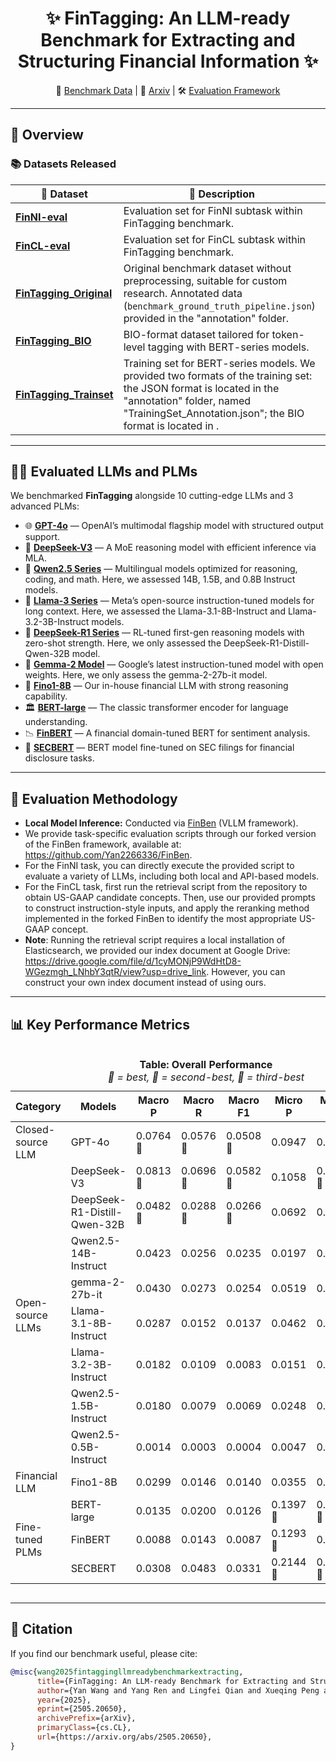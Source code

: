 <!-- Title -->
<h1 align="center">✨ FinTagging: An LLM-ready Benchmark for Extracting and Structuring Financial Information ✨</h1>

<p align="center">
  📁 <a href="https://huggingface.co/datasets/TheFinAI/FinTagging_Original">Benchmark Data</a> | 📖 <a href="https://arxiv.org/abs/2505.20650">Arxiv</a> | 🛠️ <a href="https://github.com/The-FinAI/FinBen">Evaluation Framework</a>
</p>

---

## 🌟 Overview

### 📚 Datasets Released

| 📂 Dataset | 📝 Description |
|------------|----------------|
| [**FinNI-eval**](https://huggingface.co/datasets/TheFinAI/FinNI-eval) | Evaluation set for FinNI subtask within FinTagging benchmark. |
| [**FinCL-eval**](https://huggingface.co/datasets/TheFinAI/FinCL-eval) | Evaluation set for FinCL subtask within FinTagging benchmark. |
| [**FinTagging_Original**](https://huggingface.co/datasets/TheFinAI/FinTagging_Original) | Original benchmark dataset without preprocessing, suitable for custom research. Annotated data (`benchmark_ground_truth_pipeline.json`) provided in the "annotation" folder. |
| [**FinTagging_BIO**](https://huggingface.co/datasets/TheFinAI/FinTagging_BIO) | BIO-format dataset tailored for token-level tagging with BERT-series models. |
| [**FinTagging_Trainset**](https://github.com/The-FinAI/FinTagging/blob/main/annotation/TrainingSet_Annotation.json) | Training set for BERT-series models. We provided two formats of the training set: the JSON format is located in the "annotation" folder, named "TrainingSet_Annotation.json"; the BIO format is located in . |

---

## 🧑‍💻 Evaluated LLMs and PLMs
We benchmarked **FinTagging** alongside 10 cutting-edge LLMs and 3 advanced PLMs:

- 🌐 **[GPT-4o](https://platform.openai.com/docs/models#gpt-4o)** — OpenAI’s multimodal flagship model with structured output support.
- 🚀 **[DeepSeek-V3](https://huggingface.co/deepseek-ai/DeepSeek-V3)** — A MoE reasoning model with efficient inference via MLA.
- 🧠 **[Qwen2.5 Series](https://huggingface.co/Qwen)** — Multilingual models optimized for reasoning, coding, and math. Here, we assessed 14B, 1.5B, and 0.8B Instruct models.
- 🦙 **[Llama-3 Series](https://huggingface.co/meta-llama)** — Meta’s open-source instruction-tuned models for long context. Here, we assessed the Llama-3.1-8B-Instruct and Llama-3.2-3B-Instruct models.
- 🧭 **[DeepSeek-R1 Series](https://huggingface.co/deepseek-ai)** — RL-tuned first-gen reasoning models with zero-shot strength. Here, we only assessed the DeepSeek-R1-Distill-Qwen-32B model.
- 🧪 **[Gemma-2 Model](https://huggingface.co/google/gemma-2-27b-it)** — Google’s latest instruction-tuned model with open weights. Here, we only assess the gemma-2-27b-it model.
- 💎 **[Fino1-8B](https://huggingface.co/TheFinAI/Fino1-8B)** — Our in-house financial LLM with strong reasoning capability.
- 🏛️ **[BERT-large](https://huggingface.co/google-bert/bert-large-uncased)** — The classic transformer encoder for language understanding.
- 📉 **[FinBERT](https://huggingface.co/ProsusAI/finbert)** — A financial domain-tuned BERT for sentiment analysis.
- 🧾 **[SECBERT](https://huggingface.co/nlpaueb/sec-bert-base)** — BERT model fine-tuned on SEC filings for financial disclosure tasks.


---

## 📌 Evaluation Methodology
- **Local Model Inference:** Conducted via [FinBen](https://github.com/The-FinAI/FinBen) (VLLM framework).
- We provide task-specific evaluation scripts through our forked version of the FinBen framework, available at: https://github.com/Yan2266336/FinBen.
- For the FinNI task, you can directly execute the provided script to evaluate a variety of LLMs, including both local and API-based models.
- For the FinCL task, first run the retrieval script from the repository to obtain US-GAAP candidate concepts. Then, use our provided prompts to construct instruction-style inputs, and apply the reranking method implemented in the forked FinBen to identify the most appropriate US-GAAP concept.
- **Note**: Running the retrieval script requires a local installation of Elasticsearch, we provided our index document at Google Drive: https://drive.google.com/file/d/1cyMONjP9WdHtD8-WGezmgh_LNhbY3qtR/view?usp=drive_link. However, you can construct your own index document instead of using ours.

---

## 📊 Key Performance Metrics

<div style="font-size: 10px; overflow-x: auto; width: 100%;">
  <table>
    <caption><strong>Table: Overall Performance</strong><br>
    <em>🥇 = best, 🥈 = second-best, 🥉 = third-best</em>
    </caption>
    <thead>
      <tr>
        <th>Category</th>
        <th>Models</th>
        <th>Macro P</th>
        <th>Macro R</th>
        <th>Macro F1</th>
        <th>Micro P</th>
        <th>Micro R</th>
        <th>Micro F1</th>
      </tr>
    </thead>
    <tbody>
      <tr>
        <td>Closed-source LLM</td>
        <td>GPT-4o</td>
        <td>0.0764 🥈</td>
        <td>0.0576 🥈</td>
        <td>0.0508 🥈</td>
        <td>0.0947</td>
        <td>0.0788</td>
        <td>0.0860</td>
      </tr>
      <tr>
        <td rowspan="8">Open-source LLMs</td>
        <td>DeepSeek-V3</td>
        <td>0.0813 🥇</td>
        <td>0.0696 🥇</td>
        <td>0.0582 🥇</td>
        <td>0.1058</td>
        <td>0.1217 🥉</td>
        <td>0.1132 🥉</td>
      </tr>
      <tr>
        <td>DeepSeek-R1-Distill-Qwen-32B</td>
        <td>0.0482 🥉</td>
        <td>0.0288 🥉</td>
        <td>0.0266 🥉</td>
        <td>0.0692</td>
        <td>0.0223</td>
        <td>0.0337</td>
      </tr>
      <tr>
        <td>Qwen2.5-14B-Instruct</td>
        <td>0.0423</td>
        <td>0.0256</td>
        <td>0.0235</td>
        <td>0.0197</td>
        <td>0.0133</td>
        <td>0.0159</td>
      </tr>
      <tr>
        <td>gemma-2-27b-it</td>
        <td>0.0430</td>
        <td>0.0273</td>
        <td>0.0254</td>
        <td>0.0519</td>
        <td>0.0453</td>
        <td>0.0483</td>
      </tr>
      <tr>
        <td>Llama-3.1-8B-Instruct</td>
        <td>0.0287</td>
        <td>0.0152</td>
        <td>0.0137</td>
        <td>0.0462</td>
        <td>0.0154</td>
        <td>0.0231</td>
      </tr>
      <tr>
        <td>Llama-3.2-3B-Instruct</td>
        <td>0.0182</td>
        <td>0.0109</td>
        <td>0.0083</td>
        <td>0.0151</td>
        <td>0.0102</td>
        <td>0.0121</td>
      </tr>
      <tr>
        <td>Qwen2.5-1.5B-Instruct</td>
        <td>0.0180</td>
        <td>0.0079</td>
        <td>0.0069</td>
        <td>0.0248</td>
        <td>0.0060</td>
        <td>0.0096</td>
      </tr>
      <tr>
        <td>Qwen2.5-0.5B-Instruct</td>
        <td>0.0014</td>
        <td>0.0003</td>
        <td>0.0004</td>
        <td>0.0047</td>
        <td>0.0001</td>
        <td>0.0002</td>
      </tr>
      <tr>
        <td>Financial LLM</td>
        <td>Fino1-8B</td>
        <td>0.0299</td>
        <td>0.0146</td>
        <td>0.0140</td>
        <td>0.0355</td>
        <td>0.0133</td>
        <td>0.0193</td>
      </tr>
      <tr>
        <td rowspan="3">Fine-tuned PLMs</td>
        <td>BERT-large</td>
        <td>0.0135</td>
        <td>0.0200</td>
        <td>0.0126</td>
        <td>0.1397 🥈</td>
        <td>0.1145 🥈</td>
        <td>0.1259 🥈</td>
      </tr>
      <tr>
        <td>FinBERT</td>
        <td>0.0088</td>
        <td>0.0143</td>
        <td>0.0087</td>
        <td>0.1293 🥉</td>
        <td>0.0963</td>
        <td>0.1104</td>
      </tr>
      <tr>
        <td>SECBERT</td>
        <td>0.0308</td>
        <td>0.0483</td>
        <td>0.0331</td>
        <td>0.2144 🥇</td>
        <td>0.2146 🥇</td>
        <td>0.2145 🥇</td>
      </tr>
    </tbody>
</table>
</div>



---

## 📖 Citation

If you find our benchmark useful, please cite:

```bibtex
@misc{wang2025fintaggingllmreadybenchmarkextracting,
      title={FinTagging: An LLM-ready Benchmark for Extracting and Structuring Financial Information}, 
      author={Yan Wang and Yang Ren and Lingfei Qian and Xueqing Peng and Keyi Wang and Yi Han and Dongji Feng and Xiao-Yang Liu and Jimin Huang and Qianqian Xie},
      year={2025},
      eprint={2505.20650},
      archivePrefix={arXiv},
      primaryClass={cs.CL},
      url={https://arxiv.org/abs/2505.20650}, 
}
